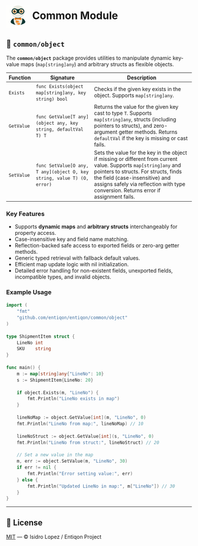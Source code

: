 <h1><img src="https://github.com/entiqon/entiqon/blob/main/assets/entiqon_sharicon.png?raw=true" align="center" height="64" width="64"> Common Module</h1>

## 🧩 `common/object`

The **`common/object`** package provides utilities to manipulate dynamic key-value maps (`map[string]any`) and arbitrary structs as flexible objects.

| Function   | Signature                                                                        | Description                                                                                                                                                                                                                          |
|------------|---------------------------------------------------------------------------------|------------------------------------------------------------------------------------------------------------------------------------------------------------------------------------------------------------------------------------|
| `Exists`   | `func Exists(object map[string]any, key string) bool`                           | Checks if the given key exists in the object. Supports `map[string]any`.                                                                                                                                                           |
| `GetValue` | `func GetValue[T any](object any, key string, defaultVal T) T`                   | Returns the value for the given key cast to type `T`. Supports `map[string]any`, structs (including pointers to structs), and zero-argument getter methods. Returns `defaultVal` if the key is missing or cast fails.              |
| `SetValue` | `func SetValue[O any, T any](object O, key string, value T) (O, error)`         | Sets the value for the key in the object if missing or different from current value. Supports `map[string]any` and pointers to structs. For structs, finds the field (case-insensitive) and assigns safely via reflection with type conversion. Returns error if assignment fails. |

### Key Features

- Supports **dynamic maps** and **arbitrary structs** interchangeably for property access.
- Case-insensitive key and field name matching.
- Reflection-backed safe access to exported fields or zero-arg getter methods.
- Generic typed retrieval with fallback default values.
- Efficient map update logic with nil initialization.
- Detailed error handling for non-existent fields, unexported fields, incompatible types, and invalid objects.

### Example Usage

```go
import (
	"fmt"
	"github.com/entiqon/entiqon/common/object"
)

type ShipmentItem struct {
	LineNo int
	SKU    string
}

func main() {
	m := map[string]any{"LineNo": 10}
	s := ShipmentItem{LineNo: 20}

	if object.Exists(m, "LineNo") {
		fmt.Println("LineNo exists in map")
	}

	lineNoMap := object.GetValue[int](m, "LineNo", 0)
	fmt.Println("LineNo from map:", lineNoMap) // 10

	lineNoStruct := object.GetValue[int](s, "LineNo", 0)
	fmt.Println("LineNo from struct:", lineNoStruct) // 20

	// Set a new value in the map
	m, err := object.SetValue(m, "LineNo", 30)
	if err != nil {
		fmt.Println("Error setting value:", err)
	} else {
		fmt.Println("Updated LineNo in map:", m["LineNo"]) // 30
	}
}
```

---

## 📄 License

[MIT](../../../LICENSE) — © Isidro Lopez / Entiqon Project